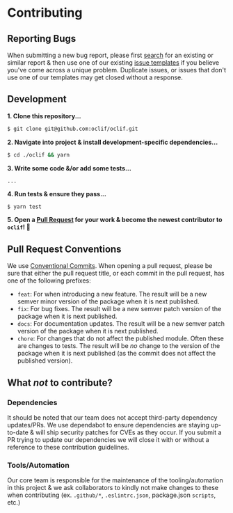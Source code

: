 # Contributing

## Reporting Bugs

When submitting a new bug report, please first [search](https://github.com/oclif/oclif/issues) for an existing or similar report & then use one of our existing [issue templates](https://github.com/oclif/oclif/issues/new/choose) if you believe you've come across a unique problem. Duplicate issues, or issues that don't use one of our templates may get closed without a response.

## Development

**1. Clone this repository...**

```bash
$ git clone git@github.com:oclif/oclif.git
```

**2. Navigate into project & install development-specific dependencies...**

```bash
$ cd ./oclif && yarn
```

**3. Write some code &/or add some tests...**

```bash
...
```

**4. Run tests & ensure they pass...**

```
$ yarn test
```

**5. Open a [Pull Request](https://github.com/oclif/oclif/pulls) for your work & become the newest contributor to `oclif`! 🎉**

## Pull Request Conventions

We use [Conventional Commits](https://www.conventionalcommits.org/en/v1.0.0/). When opening a pull request, please be sure that either the pull request title, or each commit in the pull request, has one of the following prefixes:

- `feat`: For when introducing a new feature. The result will be a new semver minor version of the package when it is next published.
- `fix`: For bug fixes. The result will be a new semver patch version of the package when it is next published.
- `docs`: For documentation updates. The result will be a new semver patch version of the package when it is next published.
- `chore`: For changes that do not affect the published module. Often these are changes to tests. The result will be _no_ change to the version of the package when it is next published (as the commit does not affect the published version).

## What _not_ to contribute?

### Dependencies

It should be noted that our team does not accept third-party dependency updates/PRs. We use dependabot to ensure dependencies are staying up-to-date & will ship security patches for CVEs as they occur. If you submit a PR trying to update our dependencies we will close it with or without a reference to these contribution guidelines.

### Tools/Automation

Our core team is responsible for the maintenance of the tooling/automation in this project & we ask collaborators to kindly not make changes to these when contributing (ex. `.github/*`, `.eslintrc.json`, package.json `scripts`, etc.)

